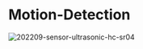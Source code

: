 # Motion-Detection

![202209-sensor-ultrasonic-hc-sr04](https://github.com/user-attachments/assets/5aab3d5b-116c-4524-ad11-7b340d799642)
